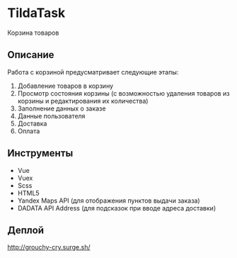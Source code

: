 # TildaTask
Корзина товаров
## Описание
Работа с корзиной предусматривает следующие этапы:
1. Добавление товаров в корзину
2. Просмотр состояния корзины (с возможностью удаления товаров из корзины и редактирования их количества)
3. Заполнение данных о заказе
4. Данные пользователя
5. Доставка
6. Оплата
## Инструменты
+ Vue
+ Vuex
+ Scss
+ HTML5
+ Yandex Maps API (для отображения пунктов выдачи заказа)
+ DADATA API Address (для подсказок при вводе адреса доставки)
## Деплой
http://grouchy-cry.surge.sh/

